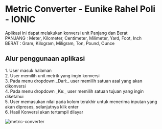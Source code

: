# Metric Converter - Eunike Rahel Poli - IONIC
Aplikasi ini dapat melakukan konversi unit Panjang dan Berat <br>
PANJANG : Meter, Kilometer, Centimeter, Milimeter, Yard, Foot, Inch <br>
BERAT : Gram, Kilogram, Miligram, Ton, Pound, Ounce <br>

<h2>Alur penggunaan aplikasi</h2>
1. User masuk halaman <br>
2. User memilih unit metrik yang ingin konversi<br>
3. Pada menu dropdown _Dari:_ user memilih satuan asal yang akan dikonversi<br>
4. Pada menu dropdown _Ke:_ user memilih satuan tujuan yang ingin diketahui<br>
5. User memasukan nilai pada kolom terakhir untuk menerima inputan yang akan diproses, selanjutnya klik enter<br>
6. Hasil Konversi akan tertampil dilayar<br>

![metric-converter](https://github.com/rahelew/metric_converter-EunikeRahelPoli-IONIC/assets/132439683/dc814286-1c9c-42f0-a3c1-e106577350ef)
